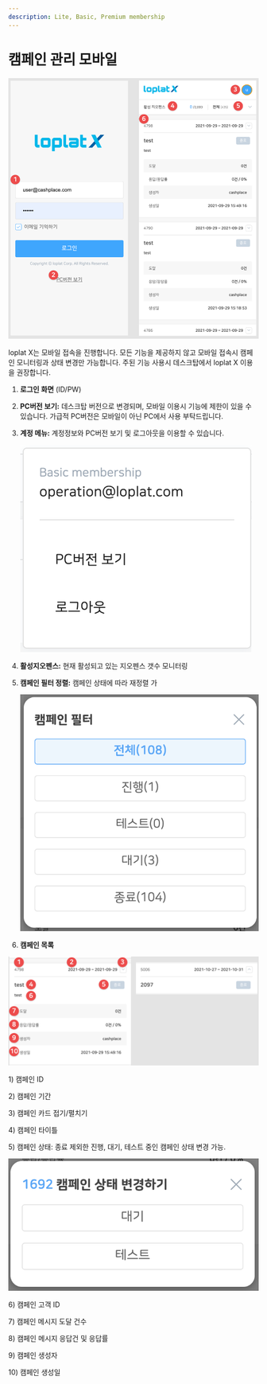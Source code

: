 ```yaml
---
description: Lite, Basic, Premium membership
---
```


# 캠페인 관리 모바일

![](<../../.gitbook/assets/image (7).png>)

loplat X는 모바일 접속을 진행합니다. 모든 기능을 제공하지 않고 모바일 접속시 캠페인 모니터링과 상태 변경만 가능합니다. 주된 기능 사용시 데스크탑에서 loplat X 이용을 권장합니다.

1. **로그인 화면** (ID/PW)
2. **PC버전 보기:** 데스크탑 버전으로 변경되며, 모바일 이용시 기능에 제한이 있을 수 있습니다. 가급적 PC버전은 모바일이 아닌 PC에서 사용 부탁드립니다.
3.  **계정 메뉴:** 계정정보와 PC버전 보기 및 로그아웃을 이용할 수 있습니다.

    ![](<../../.gitbook/assets/image (31).png>)
4. **활성지오펜스:** 현재 활성되고 있는 지오펜스 갯수 모니터링
5.  **캠페인 필터 정렬:** 캠페인 상태에 따라 재정렬 가

    ![](<../../.gitbook/assets/image (55).png>)
6. **캠페인 목록**

![](<../../.gitbook/assets/image (74).png>)

1\) 캠페인 ID

2\) 캠페인 기간

3\) 캠페인 카드 접기/펼치기

4\) 캠페인 타이틀

5\) 캠페인 상태: 종료 제외한 진행, 대기, 테스트 중인 캠페인 상태 변경 가능.

![](<../../.gitbook/assets/image (69).png>)

6\) 캠페인 고객 ID

7\) 캠페인 메시지 도달 건수

8\) 캠페인 메시지 응답건 및 응답률

9\) 캠페인 생성자

10\) 캠페인 생성일
